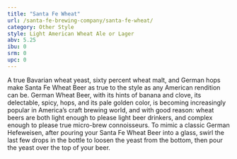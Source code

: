 ```yaml
---
title: "Santa Fe Wheat"
url: /santa-fe-brewing-company/santa-fe-wheat/
category: Other Style
style: Light American Wheat Ale or Lager
abv: 5.25
ibu: 0
srm: 0
upc: 0
---
```

A true Bavarian wheat yeast, sixty percent wheat malt, and German hops make Santa Fe Wheat Beer as true to the style as any American rendition can be. German Wheat Beer, with its hints of banana and clove, its delectable, spicy, hops, and its pale golden color, is becoming increasingly popular in America’s craft brewing world, and with good reason: wheat beers are both light enough to please light beer drinkers, and complex enough to please true micro-brew connoisseurs. To mimic a classic German Hefeweisen, after pouring your Santa Fe Wheat Beer into a glass, swirl the last few drops in the bottle to loosen the yeast from the bottom, then pour the yeast over the top of your beer.
